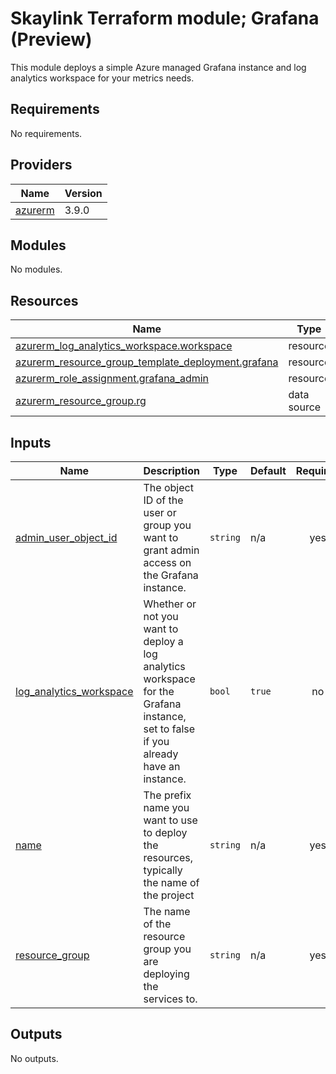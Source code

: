 # Skaylink Terraform module; Grafana (Preview)

This module deploys a simple Azure managed Grafana instance and log analytics workspace for your metrics needs.

## Requirements

No requirements.

## Providers

| Name | Version |
|------|---------|
| <a name="provider_azurerm"></a> [azurerm](#provider\_azurerm) | 3.9.0 |

## Modules

No modules.

## Resources

| Name | Type |
|------|------|
| [azurerm_log_analytics_workspace.workspace](https://registry.terraform.io/providers/hashicorp/azurerm/latest/docs/resources/log_analytics_workspace) | resource |
| [azurerm_resource_group_template_deployment.grafana](https://registry.terraform.io/providers/hashicorp/azurerm/latest/docs/resources/resource_group_template_deployment) | resource |
| [azurerm_role_assignment.grafana_admin](https://registry.terraform.io/providers/hashicorp/azurerm/latest/docs/resources/role_assignment) | resource |
| [azurerm_resource_group.rg](https://registry.terraform.io/providers/hashicorp/azurerm/latest/docs/data-sources/resource_group) | data source |

## Inputs

| Name | Description | Type | Default | Required |
|------|-------------|------|---------|:--------:|
| <a name="input_admin_user_object_id"></a> [admin\_user\_object\_id](#input\_admin\_user\_object\_id) | The object ID of the user or group you want to grant admin access on the Grafana instance. | `string` | n/a | yes |
| <a name="input_log_analytics_workspace"></a> [log\_analytics\_workspace](#input\_log\_analytics\_workspace) | Whether or not you want to deploy a log analytics workspace for the Grafana instance, set to false if you already have an instance. | `bool` | `true` | no |
| <a name="input_name"></a> [name](#input\_name) | The prefix name you want to use to deploy the resources, typically the name of the project | `string` | n/a | yes |
| <a name="input_resource_group"></a> [resource\_group](#input\_resource\_group) | The name of the resource group you are deploying the services to. | `string` | n/a | yes |

## Outputs

No outputs.
<!-- END_TF_DOCS -->
